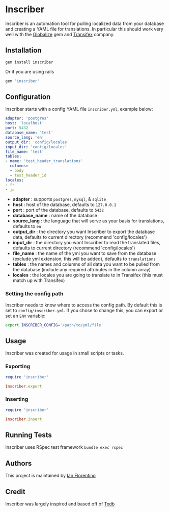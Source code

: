 Inscriber
====
Inscriber is an automation tool for pulling localized data from your database and creating a YAML file for translations. In particular this should work very well with the [Globalize](https://github.com/globalize/globalize) gem and [Transifex](https://www.transifex.com) company.

Installation
---
```
gem install inscriber
```

Or if you are using rails
```ruby
gem 'inscriber'
```

Configuration
---
Inscriber starts with a config YAML file `inscriber.yml`, example below:

```yaml
adapter: 'postgres'
host: 'localhost'
port: 5432
database_name: 'test'
source_lang: 'en'
output_dir: 'config/locales'
input_dir: 'config/locales'
file_name: 'test'
tables:
- name: 'test_header_translations'
  columns:
  - body
  - test_header_id
locales:
- fr
- ja
```

- __adapter__ : supports `postgres`, `mysql`, & `sqlite`
- __host__ : host of the database, defaults to `127.0.0.1`
- __port__ : port of the database, defaults to `5432`
- __database_name__ : name of the database
- __source_lang__ : the language that will serve as your basis for translations, defaults to `en`
- __output_dir__ : the directory you want Inscriber to export the database data, defaults to current directory (recommend 'config/locales')
- __input_dir__ : the directory you want Inscriber to read the translated files, defaults to current directory (recommend 'config/locales')
- __file_name__ : the name of the yml you want to save from the database (exclude yml extension, this will be added), defaults to `translations`
- __tables__ : the names and columns of all data you want to be pulled from the database (include any required attributes in the column array)
- __locales__ : the locales you are going to translate to in Transifex (this must match up with Transifex)
 
### Setting the config path
Inscriber needs to know where to access the config path. By default this is set to `config/inscriber.yml`. If you chose to change this, you can export or set an `ENV` variable:
```bash
export INSCRIBER_CONFIG='/path/to/yml/file'
```

Usage
---
Inscriber was created for usage in small scripts or tasks.

### Exporting 
```ruby
require 'inscriber'

Inscriber.export
```

### Inserting
```ruby
require 'inscriber'

Inscriber.insert
```

Running Tests
---
Inscriber uses RSpec test framework `bundle exec rspec`

Authors
---
This project is maintained by [Ian Florentino](https://github.com/ianflorentino)

Credit
---
Inscriber was largely inspired and based off of [Txdb](https://github.com/lumoslabs/txdb) 
